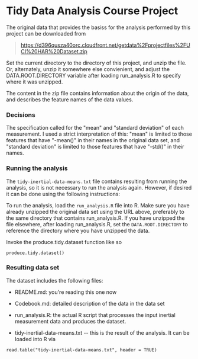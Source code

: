 # Tidy Data Analysis Course Project

The original data that provides the basiss for the analysis performed by this project can be downloaded from 

> https://d396qusza40orc.cloudfront.net/getdata%2Fprojectfiles%2FUCI%20HAR%20Dataset.zip

Set the current directory to the directory of this project, and unzip the file.  Or, alternately, unzip it somewhere else convienient, and adjust the DATA.ROOT.DIRECTORY variable after loading run_analysis.R to specify where it was unzipped.

The content in the zip file contains information about the origin of the data, and describes the feature names of the data values.

### Decisions

The specification called for the "mean" and "standard deviation" of each measurement.  I used a strict interpretation of this: "mean" is limited to those features that have "-mean()" in their names in the original data set, and "standard deviation" is limited to those features that have "-std()" in their names.

### Running the analysis

The `tidy-inertial-data-means.txt` file contains resulting from running the analysis, so it is not necessary to run the analysis again.  However, if desired it can be done using the following instructions:

To run the analysis, load the `run_analysis.R` file into R.  Make sure you have already unzipped the original data set using the URL above, preferably to the same directory that contains run_analysis.R.  If you have unzipped the file elsewhere, after loading run_analysis.R, set the `DATA.ROOT.DIRECTORY` to reference the directory where you have unzipped the data.

Invoke the produce.tidy.dataset function like so

```{R}
produce.tidy.dataset()
```


### Resulting data set

The dataset includes the following files:

* README.md: you're reading this one now

* Codebook.md: detailed description of the data in the data set

* run_analysis.R: the actual R script that processes the input inertial measurement data and produces the dataset.

* tidy-inertial-data-means.txt -- this is the result of the analysis.  It can be loaded into R via
```{R}
read.table("tidy-inertial-data-means.txt", header = TRUE)
```
